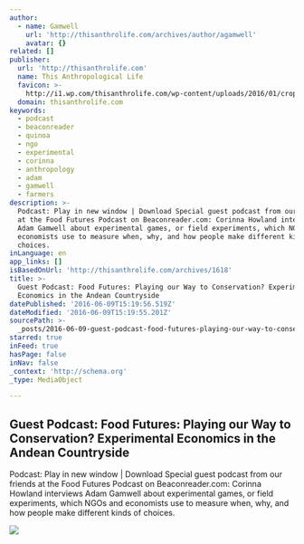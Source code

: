 ```yaml
---
author:
  - name: Gamwell
    url: 'http://thisanthrolife.com/archives/author/agamwell'
    avatar: {}
related: []
publisher:
  url: 'http://thisanthrolife.com'
  name: This Anthropological Life
  favicon: >-
    http://i1.wp.com/thisanthrolife.com/wp-content/uploads/2016/01/cropped-TAL-Icon-Web.jpg?fit=192%2C192
  domain: thisanthrolife.com
keywords:
  - podcast
  - beaconreader
  - quinoa
  - ngo
  - experimental
  - corinna
  - anthropology
  - adam
  - gamwell
  - farmers
description: >-
  Podcast: Play in new window | Download Special guest podcast from our friends
  at the Food Futures Podcast on Beaconreader.com: Corinna Howland interviews
  Adam Gamwell about experimental games, or field experiments, which NGOs and
  economists use to measure when, why, and how people make different kinds of
  choices.
inLanguage: en
app_links: []
isBasedOnUrl: 'http://thisanthrolife.com/archives/1618'
title: >-
  Guest Podcast: Food Futures: Playing our Way to Conservation? Experimental
  Economics in the Andean Countryside
datePublished: '2016-06-09T15:19:56.519Z'
dateModified: '2016-06-09T15:19:55.201Z'
sourcePath: >-
  _posts/2016-06-09-guest-podcast-food-futures-playing-our-way-to-conservation.md
starred: true
inFeed: true
hasPage: false
inNav: false
_context: 'http://schema.org'
_type: MediaObject

---
```

<article style=""><h1>Guest Podcast: Food Futures: Playing our Way to Conservation? Experimental Economics in the Andean Countryside</h1><p>Podcast: Play in new window | Download Special guest podcast from our friends at the Food Futures Podcast on Beaconreader.com: Corinna Howland interviews Adam Gamwell about experimental games, or field experiments, which NGOs and economists use to measure when, why, and how people make different kinds of choices.</p><img src="http://thisanthrolife.com/wp-content/uploads/2016/03/TAL-Twitter-Website-Header-smaller-150dpi-01.png" /></article>